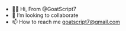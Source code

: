 - 👋👀 Hi, From @GoatScript7
- 💞️ I’m looking to collaborate
- 📫 How to reach me goatscript7@gmail.com
